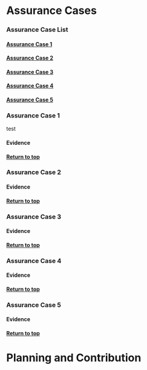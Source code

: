 # Assurance Cases

### Assurance Case List

#### [Assurance Case 1](#assurance-case-1)

#### [Assurance Case 2](#assurance-case-2)

#### [Assurance Case 3](#assurance-case-3)

#### [Assurance Case 4](#assurance-case-4)

#### [Assurance Case 5](#assurance-case-5)

### Assurance Case 1

test

#### Evidence

#### [Return to top](#assurance-case-list)

### Assurance Case 2

#### Evidence

#### [Return to top](#assurance-case-list)

### Assurance Case 3

#### Evidence

#### [Return to top](#assurance-case-list)

### Assurance Case 4

#### Evidence

#### [Return to top](#assurance-case-list)

### Assurance Case 5

#### Evidence

#### [Return to top](#assurance-case-list)

# Planning and Contribution


